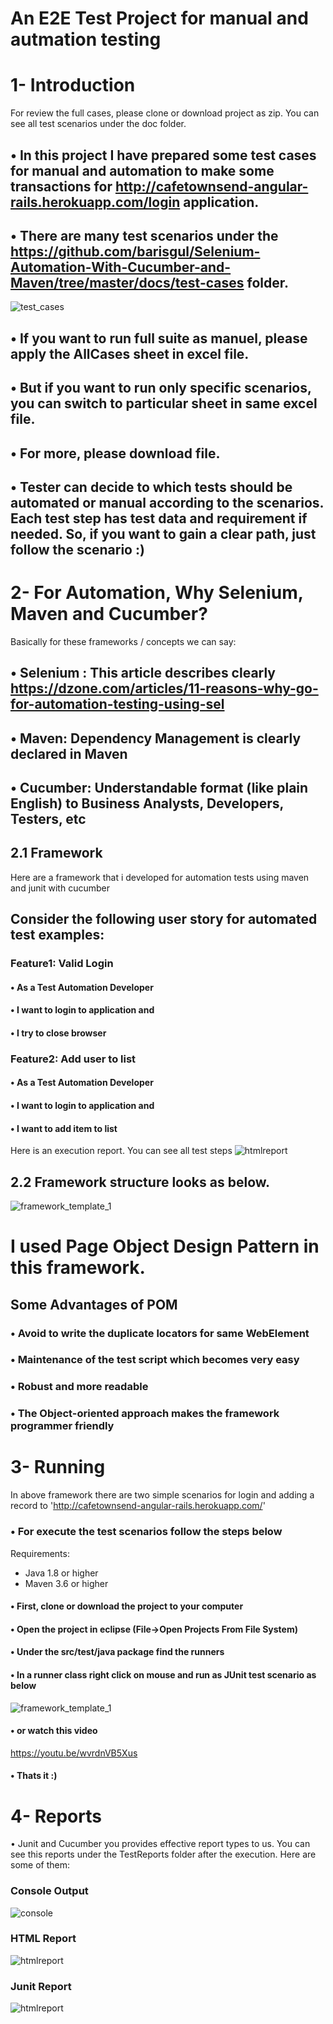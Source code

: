 # An E2E Test Project for manual and autmation testing

# 1- Introduction
For review the full cases, please clone or download project as zip. You can see all test scenarios under the doc folder.
## • In this project I have prepared some test cases for manual and automation to make some transactions for http://cafetownsend-angular-rails.herokuapp.com/login application. 
## • There are many test scenarios under the https://github.com/barisgul/Selenium-Automation-With-Cucumber-and-Maven/tree/master/docs/test-cases folder. 
![test_cases](https://github.com/barisgul/Selenium-Automation-With-Cucumber-and-Maven/blob/master/docs/images/TestCases.PNG)
## • If you want to run full suite as manuel, please apply the AllCases sheet in excel file. 
## • But if you want to run only specific scenarios, you can switch to particular sheet in same excel file. 
## • For more, please download file.
## • Tester can decide to which tests should be automated or manual according to the scenarios. Each test step has test data and requirement if needed. So, if you want to gain a clear path, just follow the scenario :)


# 2- For Automation, Why Selenium, Maven and Cucumber?

Basically for these frameworks / concepts we can say:
## • Selenium : This article describes clearly https://dzone.com/articles/11-reasons-why-go-for-automation-testing-using-sel
## • Maven: Dependency Management is clearly declared in Maven
## • Cucumber: Understandable format (like plain English) to Business Analysts, Developers, Testers, etc

## 2.1 Framework
Here are a framework that i developed for automation tests using maven and junit with cucumber
## Consider the following user story for automated test examples:
### Feature1:  Valid Login  
#### • As a Test Automation Developer
#### • I want to login to application and
#### • I try to close browser

### Feature2:  Add user to list    
#### • As a Test Automation Developer
#### • I want to login to application and
#### • I want to add item to list

Here is an execution report. You can see all test steps 
![htmlreport](https://github.com/barisgul/Selenium-Automation-With-Cucumber-and-Maven/blob/master/docs/images/TestOutput.PNG)


## 2.2 Framework structure looks as below.
![framework_template_1](https://github.com/barisgul/Selenium-Automation-With-Cucumber-and-Maven/blob/master/docs/images/ProjectStructure.png)

# I used Page Object Design Pattern in this framework. 
## Some Advantages of POM
### • Avoid to write the duplicate locators for same WebElement
### • Maintenance of the test script which becomes very easy
### • Robust and more readable
### • The Object-oriented approach makes the framework programmer friendly

# 3- Running
In above framework there are two simple scenarios for login and adding a record to 'http://cafetownsend-angular-rails.herokuapp.com/'
### • For execute the test scenarios follow the steps below
Requirements:
- Java 1.8 or higher
- Maven 3.6 or higher

#### • First, clone or download the project to your computer
#### • Open the project in eclipse (File->Open Projects From File System)
#### • Under the src/test/java package find the runners
#### • In a runner class right click on mouse and run as JUnit test scenario as below 
![framework_template_1](https://github.com/barisgul/Selenium-Automation-With-Cucumber-and-Maven/blob/master/docs/images/RunCucumberTest.png)
#### • or watch this video
https://youtu.be/wvrdnVB5Xus
#### • Thats it :)


# 4- Reports
• Junit and Cucumber you provides effective report types to us. You can see this reports under the TestReports folder after the execution. Here are some of them: 
### Console Output 
![console](https://github.com/barisgul/Selenium-Automation-With-Cucumber-and-Maven/blob/master/docs/images/CucumberConsoleResult.PNG)
### HTML Report 
![htmlreport](https://github.com/barisgul/Selenium-Automation-With-Cucumber-and-Maven/blob/master/docs/images/TestOutput.PNG)
### Junit Report 
![htmlreport](https://github.com/barisgul/Selenium-Automation-With-Cucumber-and-Maven/blob/master/docs/images/CucumberJunitResult.PNG)


